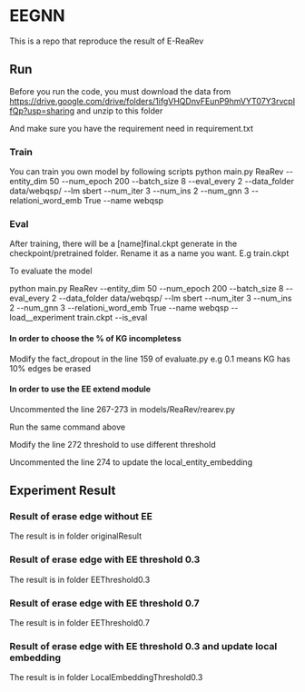 # EEGNN

This is a repo that reproduce the result of E-ReaRev

## Run
Before you run the code, you must download the data from https://drive.google.com/drive/folders/1ifgVHQDnvFEunP9hmVYT07Y3rvcpIfQp?usp=sharing
and unzip to this folder

And make sure you have the requirement need in requirement.txt


### Train
You can train you own model by following scripts
python main.py ReaRev --entity_dim 50 --num_epoch 200 --batch_size 8 --eval_every 2 --data_folder data/webqsp/ --lm sbert --num_iter 3 --num_ins 2 --num_gnn 3 --relationi_word_emb True --name webqsp

### Eval
After training, there will be a [name]final.ckpt generate in the checkpoint/pretrained folder. Rename it as a name you want. E.g train.ckpt

To evaluate the model

python main.py ReaRev --entity_dim 50 --num_epoch 200 --batch_size 8 --eval_every 2 --data_folder data/webqsp/ --lm sbert --num_iter 3 --num_ins 2 --num_gnn 3 --relationi_word_emb True --name webqsp --load__experiment train.ckpt --is_eval

#### In order to choose the % of KG incompletess
Modify the fact_dropout in the line 159 of evaluate.py 
e.g 0.1 means KG has 10% edges be erased

#### In order to use the EE extend module
Uncommented the line 267-273 in models/ReaRev/rearev.py

Run the same command above 

Modify the line 272 threshold to use different threshold

Uncommented the line 274 to update the local_entity_embedding

## Experiment Result
### Result of erase edge without EE
The result is in folder originalResult

### Result of erase edge with EE threshold 0.3
The result is in folder EEThreshold0.3

### Result of erase edge with EE threshold 0.7
The result is in folder EEThreshold0.7

### Result of erase edge with EE threshold 0.3 and update local embedding
The result is in folder LocalEmbeddingThreshold0.3
